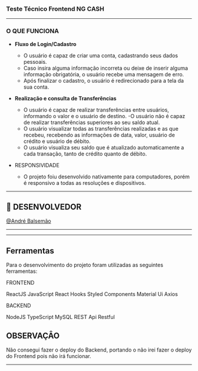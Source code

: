 ### Teste Técnico Frontend NG CASH

---

### O QUE FUNCIONA

- **Fluxo de Login/Cadastro**
  - O usuário é capaz de criar uma conta, cadastrando seus dados pessoais.
  - Caso insira alguma informação incorreta ou deixe de inserir alguma informação obrigatória, o usuário recebe uma mensagem de erro.
  - Após finalizar o cadastro, o usuário é redirecionado para a tela da sua conta.

- **Realização e consulta de Transferências**
  - O usuário é capaz de realizar transferências entre usuários, informando o valor e o usuário de destino.
  -O usuário não é capaz de realizar transferências superiores ao seu saldo atual.
  - O usuário visualizar todas as transferências realizadas e as que recebeu, recebendo as informações de data, valor, usuário de crédito e usuário de débito.
  - O usuário visualiza seu saldo que é atualizado automaticamente a cada transação, tanto de crédito quanto de débito.

- RESPONSIVIDADE
  - O projeto foiu desenvolvido nativamente para computadores, porém é responsivo a todas as resoluções e dispositivos.

---

## 💼 DESENVOLVEDOR

[@André Balsemão](https://github.com/andrebalsemao)

---

---

## Ferramentas

Para o desenvolvimento do projeto foram utilizadas as seguintes ferramentas:

FRONTEND

ReactJS
JavaScript
React Hooks
Styled Components
Material Ui
Axios

BACKEND

NodeJS
TypeScript
MySQL
REST
Api Restful


## OBSERVAÇÂO ##

Não consegui fazer o deploy do Backend, portando o não irei fazer o deploy do Frontend pois não irá funcionar.






---
